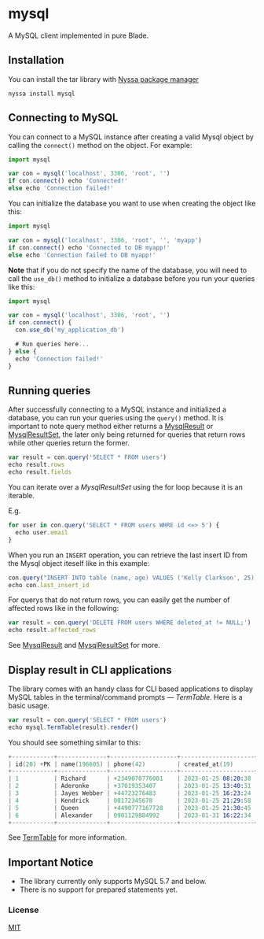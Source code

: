 # mysql

A MySQL client implemented in pure Blade.


## Installation

You can install the tar library with [Nyssa package manager](https://nyssa.bladelang.com)

```
nyssa install mysql
```

## Connecting to MySQL

You can connect to a MySQL instance after creating a valid Mysql object by calling the `connect()` method on the object. For example:

```js
import mysql

var con = mysql('localhost', 3306, 'root', '')
if con.connect() echo 'Connected!'
else echo 'Connection failed!'
```

You can initialize the database you want to use when creating the object like this:

```js
import mysql

var con = mysql('localhost', 3306, 'root', '', 'myapp')
if con.connect() echo 'Connected to DB myapp!'
else echo 'Connection failed to DB myapp!'
```

**Note** that if you do not specify the name of the database, you will need to call the `use_db()` method to initialize a database before you run your queries like this:

```js
import mysql

var con = mysql('localhost', 3306, 'root', '')
if con.connect() {
  con.use_db('my_application_db')

  # Run queries here...
} else {
  echo 'Connection failed!'
}
```

## Running queries

After successfully connecting to a MySQL instance and initialized a database, you can run your queries using the `query()` method. It is important to note query method either returns a [MysqlResult](mysqlresult) or [MysqlResultSet](mysqlresultset), the later only being returned for queries that return rows while other queries return the former.

```js
var result = con.query('SELECT * FROM users')
echo result.rows
echo result.fields
```

You can iterate over a *MysqlResultSet* using the for loop because it is an iterable.

E.g.

```js
for user in con.query('SELECT * FROM users WHRE id <=> 5') {
  echo user.email
}
```

When you run an `INSERT` operation, you can retrieve the last insert ID from the Mysql object iteself like in this example:

```js
con.query("INSERT INTO table (name, age) VALUES ('Kelly Clarkson', 25);")
echo con.last_insert_id
```

For querys that do not return rows, you can easily get the number of affected rows like in the following:

```js
var result = con.query('DELETE FROM users WHERE deleted_at != NULL;')
echo result.affected_rows
```

See [MysqlResult](mysqlresult) and [MysqlResultSet](mysqlresultset) for more.

## Display result in CLI applications

The library comes with an handy class for CLI based applications to display MySQL tables in the terminal/command prompts &mdash; *TermTable*. Here is a basic usage.

```js
var result = con.query('SELECT * FROM users')
echo mysql.TermTable(result).render()
```

You should see something similar to this:

```s
+------------+--------------+-------------------+---------------------+
| id(20) +PK | name(196605) | phone(42)         | created_at(19)      |
+------------+--------------+-------------------+---------------------+
| 1          | Richard      | +2349070776001    | 2023-01-25 08:20:38 |
| 2          | Aderonke     | +37019353407      | 2023-01-25 13:40:31 |
| 3          | Jayes Webber | +44723276483      | 2023-01-25 16:23:24 |
| 4          | Kendrick     | 08172345678       | 2023-01-25 21:29:58 |
| 5          | Queen        | +4490777167728    | 2023-01-25 21:30:45 |
| 6          | Alexander    | 0901129884992     | 2023-01-31 16:22:34 |
+------------+--------------+-------------------+---------------------+
```

See [TermTable](termtable) for more information.


## Important Notice

- The library currently only supports MySQL 5.7 and below.
- There is no support for prepared statements yet.

### License

[MIT](https://github.com/mcfriend99/mysql/blob/main/LICENSE)